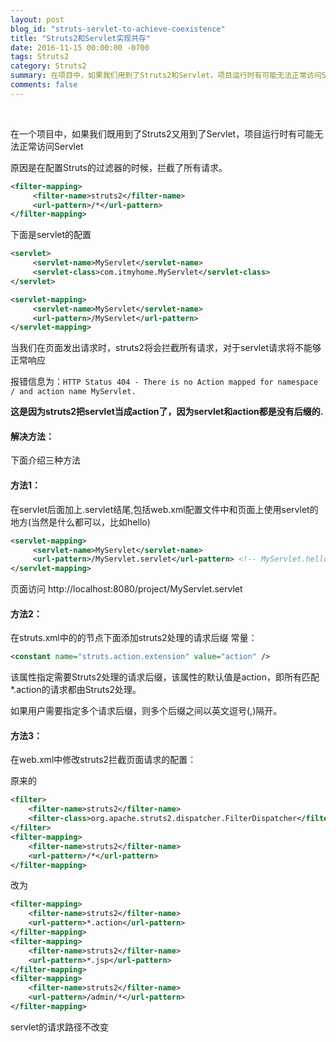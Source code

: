 ```yaml
---
layout: post
blog_id: "struts-servlet-to-achieve-coexistence"
title: "Struts2和Servlet实现共存"
date: 2016-11-15 00:00:00 -0700
tags: Struts2
category: Struts2
summary: 在项目中，如果我们用到了Struts2和Servlet，项目运行时有可能无法正常访问Servlet
comments: false
---
```

<br>

在一个项目中，如果我们既用到了Struts2又用到了Servlet，项目运行时有可能无法正常访问Servlet

原因是在配置Struts的过滤器的时候，拦截了所有请求。

```xml
<filter-mapping>
     <filter-name>struts2</filter-name>
     <url-pattern>/*</url-pattern>
</filter-mapping>
```

下面是servlet的配置

```xml
<servlet>
     <servlet-name>MyServlet</servlet-name>
     <servlet-class>com.itmyhome.MyServlet</servlet-class>
</servlet>

<servlet-mapping>
     <servlet-name>MyServlet</servlet-name>
     <url-pattern>/MyServlet</url-pattern>
</servlet-mapping>
```

当我们在页面发出请求时，struts2将会拦截所有请求，对于servlet请求将不能够正常响应

报错信息为：`HTTP Status 404 - There is no Action mapped for namespace / and action name MyServlet.`

**这是因为struts2把servlet当成action了，因为servlet和action都是没有后缀的.**

#### 解决方法：

下面介绍三种方法

#### **方法1：**

在servlet后面加上.servlet结尾,包括web.xml配置文件中和页面上使用servlet的地方(当然是什么都可以，比如hello)

```xml
<servlet-mapping>
     <servlet-name>MyServlet</servlet-name>
     <url-pattern>/MyServlet.servlet</url-pattern> <!-- MyServlet.hello 也是可以的 -->
</servlet-mapping>
```

页面访问 http://localhost:8080/project/MyServlet.servlet

#### **方法2：**

在struts.xml中的<struts>的节点下面添加struts2处理的请求后缀 常量：

```xml
<constant name="struts.action.extension" value="action" />
```

该属性指定需要Struts2处理的请求后缀，该属性的默认值是action，即所有匹配*.action的请求都由Struts2处理。 

如果用户需要指定多个请求后缀，则多个后缀之间以英文逗号(,)隔开。 

#### **方法3：**

在web.xml中修改struts2拦截页面请求的配置：

原来的

```xml
<filter>
	<filter-name>struts2</filter-name>
	<filter-class>org.apache.struts2.dispatcher.FilterDispatcher</filter-class>
</filter>
<filter-mapping>
	<filter-name>struts2</filter-name>
	<url-pattern>/*</url-pattern>
</filter-mapping>
```

改为

```xml
<filter-mapping>
	<filter-name>struts2</filter-name>
	<url-pattern>*.action</url-pattern>
</filter-mapping>
<filter-mapping>
	<filter-name>struts2</filter-name>
	<url-pattern>*.jsp</url-pattern>
</filter-mapping>
<filter-mapping>
	<filter-name>struts2</filter-name>
	<url-pattern>/admin/*</url-pattern>
</filter-mapping>
```

servlet的请求路径不改变





